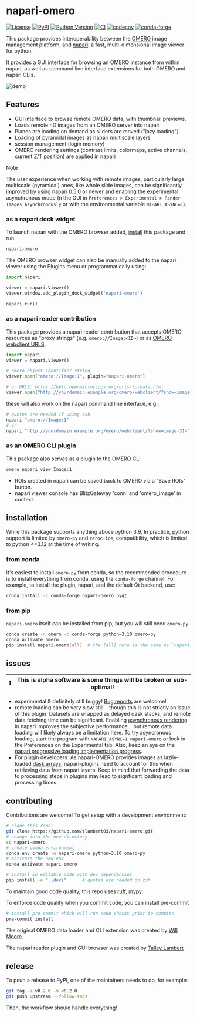 # napari-omero

[![License](https://img.shields.io/pypi/l/napari-omero.svg?color=green)](https://github.com/tlambert03/napari-omero/raw/main/LICENSE)
[![PyPI](https://img.shields.io/pypi/v/napari-omero.svg?color=green)](https://pypi.org/project/napari-omero)
[![Python Version](https://img.shields.io/pypi/pyversions/napari-omero.svg?color=green)](https://python.org)
[![CI](https://github.com/tlambert03/napari-omero/actions/workflows/ci.yml/badge.svg)](https://github.com/tlambert03/napari-omero/actions/workflows/ci.yml)
[![codecov](https://codecov.io/gh/tlambert03/napari-omero/branch/main/graph/badge.svg)](https://codecov.io/gh/tlambert03/napari-omero)
[![conda-forge](https://img.shields.io/conda/vn/conda-forge/napari-omero)](https://anaconda.org/conda-forge/napari-omero)

This package provides interoperability between the
[OMERO](https://www.openmicroscopy.org/omero/) image management platform, and
[napari](https://github.com/napari/napari): a fast, multi-dimensional image
viewer for python.

It provides a GUI interface for browsing an OMERO instance from within napari,
as well as command line interface extensions for both OMERO and napari CLIs.

![demo](https://github.com/tlambert03/napari-omero/blob/master/demo.gif?raw=true)

## Features

- GUI interface to browse remote OMERO data, with thumbnail previews.
- Loads remote nD images from an OMERO server into napari
- Planes are loading on demand as sliders are moved ("lazy loading").
- Loading of pyramidal images as napari multiscale layers
- session management (login memory)
- OMERO rendering settings (contrast limits, colormaps, active channels, current
  Z/T position) are applied in napari

> [!NOTE]
> The user experience when working with remote images, particularly large multiscale (pyramidal) ones, like whole slide images, can be significantly improved by using napari 0.5.0 or newer and enabling the experimental asynchronous mode (n the GUI in `Preferences > Experimental > Render Images Asynchronously` or with the environmental variable `NAPARI_ASYNC=1`).

### as a napari dock widget

To launch napari with the OMERO browser added, [install](#installation) this
package and run:

```bash
napari-omero
```

The OMERO browser widget can also be manually added to the napari viewer using the Plugins menu
or programmatically using:

```python
import napari

viewer = napari.Viewer()
viewer.window.add_plugin_dock_widget('napari-omero')

napari.run()
```

### as a napari reader contribution

This package provides a napari reader contribution that accepts OMERO resources as
"proxy strings" (e.g. `omero://Image:<ID>`) or as [OMERO webclient
URLS](https://help.openmicroscopy.org/urls-to-data.html).

```python
import napari
viewer = napari.Viewer()

# omero object identifier string
viewer.open("omero://Image:1", plugin="napari-omero")

# or URLS: https://help.openmicroscopy.org/urls-to-data.html
viewer.open("http://yourdomain.example.org/omero/webclient/?show=image-314", plugin="napari-omero")
```

these will also work on the napari command line interface, e.g.:

```bash
# quotes are needed if using zsh
napari "omero://Image:1"
# or
napari "http://yourdomain.example.org/omero/webclient/?show=image-314"
```

### as an OMERO CLI plugin

This package also serves as a plugin to the OMERO CLI

```bash
omero napari view Image:1
```

- ROIs created in napari can be saved back to OMERO via a "Save ROIs" button.
- napari viewer console has BlitzGateway 'conn' and 'omero_image' in context.

## installation

While this package supports anything above python 3.9,
In practice, python support is limited by `omero-py` and `zeroc-ice`,
compatibility, which is limited to python <=3.12 at the time of writing.

### from conda

It's easiest to install `omero-py` from conda, so the recommended procedure
is to install everything from conda, using the `conda-forge` channel.
For example, to install the plugin, napari, and the default Qt backend, use:

```sh
conda install -c conda-forge napari-omero pyqt
```

### from pip

`napari-omero` itself can be installed from pip, but you will still need
`omero-py`

```sh
conda create -n omero -c conda-forge python=3.10 omero-py
conda activate omero
pip install napari-omero[all]  # the [all] here is the same as `napari[all]`
```

## issues

| ❗  | This is alpha software & some things will be broken or sub-optimal!  |
| --- | -------------------------------------------------------------------- |

- experimental & definitely still buggy!  [Bug
  reports](https://github.com/tlambert03/napari-omero/issues/new) are welcome!
- remote loading can be very slow still... though this is not strictly an issue
  of this plugin.  Datasets are wrapped as delayed dask stacks, and remote data
  fetching time can be significant.  Enabling [asynchronous
  rendering](https://napari.org/stable/guides/rendering.html#asynchronous-slicing) in
  napari improves the subjective performance... but remote data loading
  will likely always be a limitation here.
  To try asyncronous loading, start the program with `NAPARI_ASYNC=1 napari-omero`
  or look in the Preferences on the Experimental tab.
  Also, keep an eye on the [napari progressive loading implementation progress](https://github.com/napari/napari/issues/5561).
- For plugin developers: As napari-OMERO provides images as lazily-loaded [dask arrays](https://docs.dask.org/en/stable/array.html),
  napari-plugins need to account for this when retrieving data from napari layers.
  Keep in mind that forwarding the data to processing steps in plugins may lead to signficant loading
  and processing times.

## contributing

Contributions are welcome!  To get setup with a development environment:

```bash
# clone this repo:
git clone https://github.com/tlambert03/napari-omero.git
# change into the new directory
cd napari-omero
# create conda environment
conda env create -n napari-omero python=3.10 omero-py
# activate the new env
conda activate napari-omero

# install in editable mode with dev dependencies
pip install -e ".[dev]"      # quotes are needed on zsh
```

To maintain good code quality, this repo uses
[ruff](https://github.com/astral-sh/ruff),
[mypy](https://github.com/python/mypy).

To enforce code quality when you commit code, you can install pre-commit

```bash
# install pre-commit which will run code checks prior to commits
pre-commit install
```

The original OMERO data loader and CLI extension was created by [Will
Moore](https://github.com/will-moore).

The napari reader plugin and GUI browser was created by [Talley
Lambert](https://github.com/tlambert03/)

## release

To psuh a release to PyPI, one of the maintainers needs to do, for example:
```sh
git tag -a v0.2.0 -m v0.2.0
git push upstream --follow-tags
```
Then, the workflow should handle everything!
